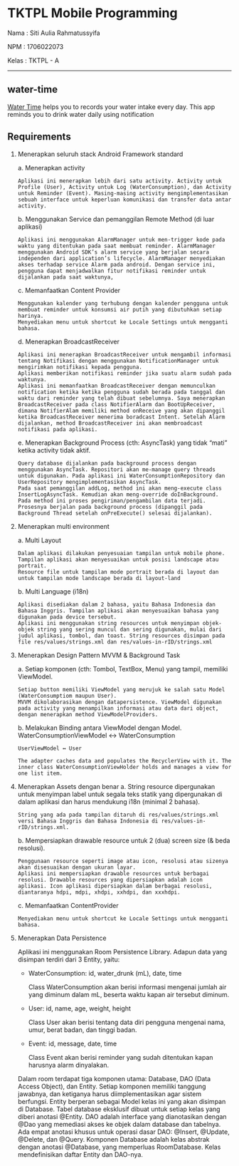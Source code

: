 # TKTPL Mobile Programming

Nama    : Siti Aulia Rahmatussyifa

NPM     : 1706022073

Kelas   : TKTPL - A

* * *

## water-time
[Water Time](https://github.com/sarsyifa/water-time) helps you to records your water intake every day. This app reminds you to drink water daily using notification

## Requirements

1.  Menerapkan seluruh stack Android Framework standard

    a.  Menerapkan activity

        Aplikasi ini menerapkan lebih dari satu activity. Activity untuk Profile (User), Activity untuk Log (WaterConsumption), dan Activity untuk Reminder (Event). Masing-masing activity mengimplementasikan sebuah interface untuk keperluan komunikasi dan transfer data antar activity.

    b.  Menggunakan Service dan pemanggilan Remote Method (di luar aplikasi)

        Aplikasi ini menggunakan AlarmManager untuk men-trigger kode pada waktu yang ditentukan pada saat membuat reminder. AlarmManager menggunakan Android SDK’s alarm service yang berjalan secara independen dari application’s lifecycle. AlarmManager menyediakan akses terhadap service Alarm pada android. Dengan service ini, pengguna dapat menjadwalkan fitur notifikasi reminder untuk dijalankan pada saat waktunya,

    c.  Memanfaatkan Content Provider

        Menggunakan kalender yang terhubung dengan kalender pengguna untuk membuat reminder untuk konsumsi air putih yang dibutuhkan setiap harinya.
        Menyediakan menu untuk shortcut ke Locale Settings untuk mengganti bahasa.

    d.  Menerapkan BroadcastReceiver

        Aplikasi ini menerapkan BroadcastReceiver untuk mengambil informasi tentang Notifikasi dengan menggunakan NotificationManager untuk mengirimkan notifikasi kepada pengguna.
        Aplikasi memberikan notifikasi reminder jika suatu alarm sudah pada waktunya.
        Aplikasi ini memanfaatkan BroadcastReceiver dengan memunculkan notification ketika ketika pengguna sudah berada pada tanggal dan waktu dari reminder yang telah dibuat sebelumnya. Saya menerapkan BroadcastReceiver pada class NotifierAlarm dan BootUpReceiver, dimana NotifierAlam memiliki method onReceive yang akan dipanggil ketika BroadcastReceiver menerima boradcast Intent. Setelah Alarm dijalankan, method BroadcastReceiver ini akan membroadcast notifikasi pada aplikasi.


    e.  Menerapkan Background Process (cth: AsyncTask) yang tidak “mati” ketika activity tidak aktif.

        Query database dijalankan pada background process dengan menggunakan AsyncTask. Repositori akan me-manage query threads untuk digunakan. Pada aplikasi ini WaterConsumptionRepository dan UserRepository mengimplementasikan AsyncTask.
        Pada saat pemanggilan addLog, method ini akan meng-execute class InsertLogAsyncTask. Kemudian akan meng-override doInBackground. Pada method ini proses pengiriman/pengambilan data terjadi. Prosesnya berjalan pada background process (dipanggil pada Background Thread setelah onPreExecute() selesai dijalankan).

2.  Menerapkan multi environment

    a.  Multi Layout

        Dalam aplikasi dilakukan penyesuaian tampilan untuk mobile phone. Tampilan aplikasi akan menyesuaikan untuk posisi landscape atau portrait.
        Resource file untuk tampilan mode portrait berada di layout dan untuk tampilan mode landscape berada di layout-land

    b.  Multi Language (i18n)

        Aplikasi disediakan dalam 2 bahasa, yaitu Bahasa Indonesia dan Bahasa Inggris. Tampilan aplikasi akan menyesuaikan bahasa yang digunakan pada device tersebut.
        Aplikasi ini menggunakan string resources untuk menyimpan objek-objek string yang sering muncul dan sering digunakan, mulai dari judul aplikasi, tombol, dan toast. String resources disimpan pada file res/values/strings.xml dan res/values-in-rID/strings.xml

3.  Menerapkan Design Pattern MVVM & Background Task

    a.  Setiap komponen (cth: Tombol, TextBox, Menu) yang tampil, memiliki ViewModel.

        Setiap button memiliki ViewModel yang merujuk ke salah satu Model (WaterConsumptiom maupun User).
        MVVM dikolaborasikan dengan datapersistence. ViewModel digunakan pada activity yang menampilkan informasi atau data dari object, dengan menerapkan method ViewModelProviders.



    b.  Melakukan Binding antara ViewModel dengan Model.
        WaterConsumptionViewModel ↔ WaterConsumption

        UserViewModel ↔ User

        The adapter caches data and populates the RecyclerView with it. The inner class WaterConsumptionViewHolder holds and manages a view for one list item.

4.  Menerapkan Assets dengan benar
    a.  String resource dipergunakan untuk menyimpan label untuk segala teks statik yang dipergunakan di dalam aplikasi dan harus mendukung i18n (minimal 2 bahasa).

        String yang ada pada tampilan ditaruh di res/values/strings.xml versi Bahasa Inggris dan Bahasa Indonesia di res/values-in-rID/strings.xml.

    b.  Mempersiapkan drawable resource untuk 2 (dua) screen size (& beda resolusi).

        Penggunaan resource seperti image atau icon, resolusi atau sizenya akan disesuaikan dengan ukuran layar.
        Aplikasi ini mempersiapkan drawable resources untuk berbagai resolusi. Drawable resources yang dipersiapkan adalah icon aplikasi. Icon aplikasi dipersiapkan dalam berbagai resolusi, diantaranya hdpi, mdpi, xhdpi, xxhdpi, dan xxxhdpi.

    c.  Memanfaatkan ContentProvider

        Menyediakan menu untuk shortcut ke Locale Settings untuk mengganti bahasa.


5.  Menerapkan Data Persistence

    Aplikasi ini menggunakan Room Persistence Library. Adapun data yang disimpan terdiri dari 3 Entity, yaitu:
    -   WaterConsumption: id, water_drunk (mL), date, time

        Class WaterConsumption akan berisi informasi mengenai jumlah air yang diminum dalam mL, beserta waktu kapan air tersebut diminum.
    -   User: id, name, age, weight, height

        Class User akan berisi tentang data diri pengguna mengenai nama, umur, berat badan, dan tinggi badan.

    -   Event: id, message, date, time

        Class Event akan berisi reminder yang sudah ditentukan kapan harusnya alarm dinyalakan.

    Dalam room terdapat tiga komponen utama: Database, DAO (Data Access Object), dan Entity. Setiap komponen memiliki tanggung jawabnya, dan ketiganya harus diimplementasikan agar sistem berfungsi. Entity berperan sebagai Model kelas ini yang akan disimpan di Database. Tabel database eksklusif dibuat untuk setiap kelas yang diberi anotasi @Entity. DAO adalah interface yang dianotasikan dengan @Dao yang memediasi akses ke objek dalam database dan tabelnya. Ada empat anotasi khusus untuk operasi dasar DAO: @Insert, @Update, @Delete, dan @Query. Komponen Database adalah kelas abstrak dengan anotasi @Database, yang memperluas RoomDatabase. Kelas mendefinisikan daftar Entity dan DAO-nya.
